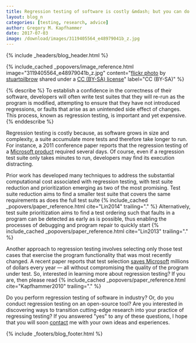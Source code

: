 ```yaml
---
title: Regression testing of software is costly &mdash; but you can do something about it!
layout: blog_n
categories: [testing, research, advice]
author: Gregory M. Kapfhammer
date: 2017-07-03
image: /download/images/3119405564_e48979041b_z.jpg
---
```


{% include _headers/blog_header.html %}

<!-- include_cached header image -->
{% include_cached _popovers/image_reference.html image="3119405564_e48979041b_z.jpg" content="<a title='155/365 Infinite Regression (fractal)' href='https://flickr.com/photos/stuartpilbrow/3119405564'>flickr photo</a> by <a href='https://flickr.com/people/stuartpilbrow'>stuartpilbrow</a> shared under a <a href='https://creativecommons.org/licenses/by-sa/2.0/'>CC (BY-SA) license</a>" label="CC (BY-SA)" %}

{% describe %}
To establish a confidence in the correctness of their software, developers will
often write test suites that they will re-run as the program is modified,
attempting to ensure that they have not introduced regressions, or faults that
arise as an unintended side effect of changes. This process, known as regression
testing, is important and yet expensive.
{% enddescribe %}

Regression testing is costly because, as software grows in size and complexity,
a suite accumulate more tests and therefore take longer to run. For instance, a
2011 conference paper reports that the regression testing of a [Microsoft
product](http://dl.acm.org/citation.cfm?id=2119649) required several days. Of
course, even if a regression test suite only takes minutes to run, developers
may find its execution distracting.

<p>
Prior work has developed many techniques to address the substantial
computational cost associated with regression testing, with test suite reduction
and prioritization emerging as two of the most promising. Test suite reduction
aims to find a smaller test suite that covers the same requirements as does the
full test suite {% include_cached _popovers/paper_reference.html cite="Lin2014"
trailing="." %} Alternatively, test suite prioritization aims to find a test
ordering such that faults in a program can be detected as early as is possible,
thus enabling the processes of debugging and program repair to quickly start {%
include_cached _popovers/paper_reference.html cite="Lin2013" trailing="." %}
</p>

<p>
Another approach to regression testing involves selecting only those test cases
that exercise the program functionality that was most recently changed. A recent
paper reports that test selection <a href =
"https://www.microsoft.com/en-us/research/publication/the-art-of-testing-less-without-sacrificing-quality/">saves
Microsoft</a> millions of dollars every year &mdash; all without compromising
the quality of the program under test. So, interested in learning more about
regression testing? If you are, then please read {% include_cached
_popovers/paper_reference.html cite="Kapfhammer2010" trailing="." %}
</p>

Do you perform regression testing of software in industry? Or, do you conduct
regression testing on an open-source tool? Are you interested in discovering
ways to transition cutting-edge research into your practice of regressing
testing? If you answered "yes" to any of these questions, I hope that you will
soon [contact]({{site.baseurl}}contact/) me with your own ideas and experiences.

{% include _footers/blog_footer.html %}
